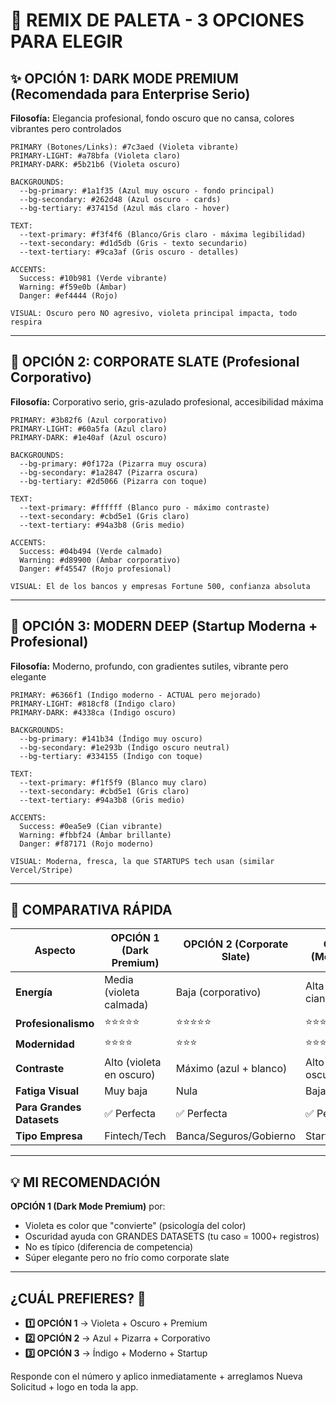 # 🎨 REMIX DE PALETA - 3 OPCIONES PARA ELEGIR

## ✨ OPCIÓN 1: DARK MODE PREMIUM (Recomendada para Enterprise Serio)
**Filosofía:** Elegancia profesional, fondo oscuro que no cansa, colores vibrantes pero controlados

```
PRIMARY (Botones/Links): #7c3aed (Violeta vibrante)
PRIMARY-LIGHT: #a78bfa (Violeta claro)
PRIMARY-DARK: #5b21b6 (Violeta oscuro)

BACKGROUNDS:
  --bg-primary: #1a1f35 (Azul muy oscuro - fondo principal)
  --bg-secondary: #262d48 (Azul oscuro - cards)
  --bg-tertiary: #37415d (Azul más claro - hover)

TEXT:
  --text-primary: #f3f4f6 (Blanco/Gris claro - máxima legibilidad)
  --text-secondary: #d1d5db (Gris - texto secundario)
  --text-tertiary: #9ca3af (Gris oscuro - detalles)

ACCENTS:
  Success: #10b981 (Verde vibrante)
  Warning: #f59e0b (Ámbar)
  Danger: #ef4444 (Rojo)
  
VISUAL: Oscuro pero NO agresivo, violeta principal impacta, todo respira
```

---

## 💼 OPCIÓN 2: CORPORATE SLATE (Profesional Corporativo)
**Filosofía:** Corporativo serio, gris-azulado profesional, accesibilidad máxima

```
PRIMARY: #3b82f6 (Azul corporativo)
PRIMARY-LIGHT: #60a5fa (Azul claro)
PRIMARY-DARK: #1e40af (Azul oscuro)

BACKGROUNDS:
  --bg-primary: #0f172a (Pizarra muy oscura)
  --bg-secondary: #1a2847 (Pizarra oscura)
  --bg-tertiary: #2d5066 (Pizarra con toque)

TEXT:
  --text-primary: #ffffff (Blanco puro - máximo contraste)
  --text-secondary: #cbd5e1 (Gris claro)
  --text-tertiary: #94a3b8 (Gris medio)

ACCENTS:
  Success: #04b494 (Verde calmado)
  Warning: #d89900 (Ámbar corporativo)
  Danger: #f45547 (Rojo profesional)

VISUAL: El de los bancos y empresas Fortune 500, confianza absoluta
```

---

## 🚀 OPCIÓN 3: MODERN DEEP (Startup Moderna + Profesional)
**Filosofía:** Moderno, profundo, con gradientes sutiles, vibrante pero elegante

```
PRIMARY: #6366f1 (Indigo moderno - ACTUAL pero mejorado)
PRIMARY-LIGHT: #818cf8 (Indigo claro)
PRIMARY-DARK: #4338ca (Indigo oscuro)

BACKGROUNDS:
  --bg-primary: #141b34 (Índigo muy oscuro)
  --bg-secondary: #1e293b (Índigo oscuro neutral)
  --bg-tertiary: #334155 (Índigo con toque)

TEXT:
  --text-primary: #f1f5f9 (Blanco muy claro)
  --text-secondary: #cbd5e1 (Gris claro)
  --text-tertiary: #94a3b8 (Gris medio)

ACCENTS:
  Success: #0ea5e9 (Cian vibrante)
  Warning: #fbbf24 (Ámbar brillante)
  Danger: #f87171 (Rojo moderno)

VISUAL: Moderna, fresca, la que STARTUPS tech usan (similar Vercel/Stripe)
```

---

## 🎯 COMPARATIVA RÁPIDA

| Aspecto | OPCIÓN 1 (Dark Premium) | OPCIÓN 2 (Corporate Slate) | OPCIÓN 3 (Modern Deep) |
|---------|----------------------|--------------------------|----------------------|
| **Energía** | Media (violeta calmada) | Baja (corporativo) | Alta (índigo + cian) |
| **Profesionalismo** | ⭐⭐⭐⭐⭐ | ⭐⭐⭐⭐⭐ | ⭐⭐⭐⭐ |
| **Modernidad** | ⭐⭐⭐⭐ | ⭐⭐⭐ | ⭐⭐⭐⭐⭐ |
| **Contraste** | Alto (violeta en oscuro) | Máximo (azul + blanco) | Alto (índigo en oscuro) |
| **Fatiga Visual** | Muy baja | Nula | Baja |
| **Para Grandes Datasets** | ✅ Perfecta | ✅ Perfecta | ✅ Perfecta |
| **Tipo Empresa** | Fintech/Tech | Banca/Seguros/Gobierno | Startup/SaaS/App |

---

## 💡 MI RECOMENDACIÓN
**OPCIÓN 1 (Dark Mode Premium)** por:
- Violeta es color que "convierte" (psicología del color)
- Oscuridad ayuda con GRANDES DATASETS (tu caso = 1000+ registros)
- No es típico (diferencia de competencia)
- Súper elegante pero no frío como corporate slate

---

## ¿CUÁL PREFIERES? 🤔
- **1️⃣ OPCIÓN 1** → Violeta + Oscuro + Premium
- **2️⃣ OPCIÓN 2** → Azul + Pizarra + Corporativo
- **3️⃣ OPCIÓN 3** → Índigo + Moderno + Startup

Responde con el número y aplico inmediatamente + arreglamos Nueva Solicitud + logo en toda la app.
